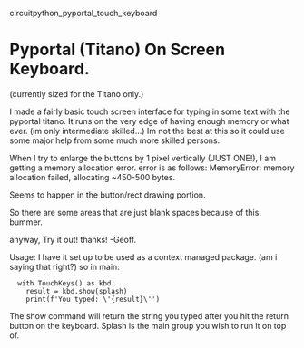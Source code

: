 circuitpython_pyportal_touch_keyboard 
# Pyportal (Titano) On Screen Keyboard.

(currently sized for the Titano only.)

I made a fairly basic touch screen interface for typing in some text with the pyportal titano. 
It runs on the very edge of having enough memory or what ever. (im only intermediate skilled...)
Im not the best at this so it could use some major help from some much more skilled persons.

When I try to enlarge the buttons by 1 pixel vertically (JUST ONE!), I am getting a memory allocation error.
error is as follows: 
    MemoryError: memory allocation failed, allocating ~450-500 bytes.
    
Seems to happen in the button/rect drawing portion.

So there are some areas that are just blank spaces because of this. bummer.

anyway, Try it out! 
thanks!
-Geoff.

Usage:
  I have it set up to be used as a context managed package. (am i saying that right?)
  so in main:
  
      with TouchKeys() as kbd:
        result = kbd.show(splash)
        print(f'You typed: \'{result}\'')
        
  The show command will return the string you typed after you hit the return button on the keyboard.
  Splash is the main group you wish to run it on top of.
 
